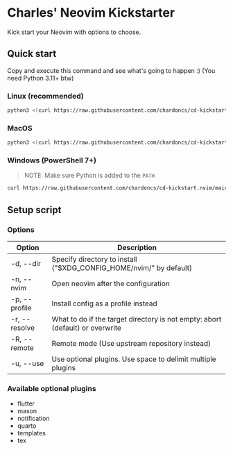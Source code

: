 # Charles' Neovim Kickstarter

Kick start your Neovim with options to choose.

## Quick start

Copy and execute this command and see what's going to happen :) (You need Python 3.11+ btw)

### Linux (recommended)

```bash
python3 <(curl https://raw.githubusercontent.com/chardoncs/cd-kickstart.nvim/main/setup.py) -R -n
```

### MacOS

```bash
python3 <(curl https://raw.githubusercontent.com/chardoncs/cd-kickstart.nvim/main/setup.py) -R -n -d ~/.config/neovim/
```

### Windows (PowerShell 7+)

> NOTE: Make sure Python is added to the `PATH`

```bash
curl https://raw.githubusercontent.com/chardoncs/cd-kickstart.nvim/main/setup.py | python - -R -n -d ~/AppData/Local/nvim/
```

## Setup script

### Options

|    Option       |                                 Description                                   |
|-----------------|-------------------------------------------------------------------------------|
| -d, --dir       | Specify directory to install ("$XDG_CONFIG_HOME/nvim/" by default)            |
| -n, --nvim      | Open neovim after the configuration                                           |
| -p, --profile   | Install config as a profile instead                                           |
| -r, --resolve   | What to do if the target directory is not empty: abort (default) or overwrite |
| -R, --remote    | Remote mode (Use upstream repository instead)                                 |
| -u, --use       | Use optional plugins. Use space to delimit multiple plugins                   |

### Available optional plugins

- flutter
- mason
- notification
- quarto
- templates
- tex
